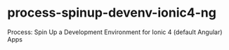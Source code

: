 # process-spinup-devenv-ionic4-ng
Process: Spin Up a Development Environment for Ionic 4 (default Angular) Apps
